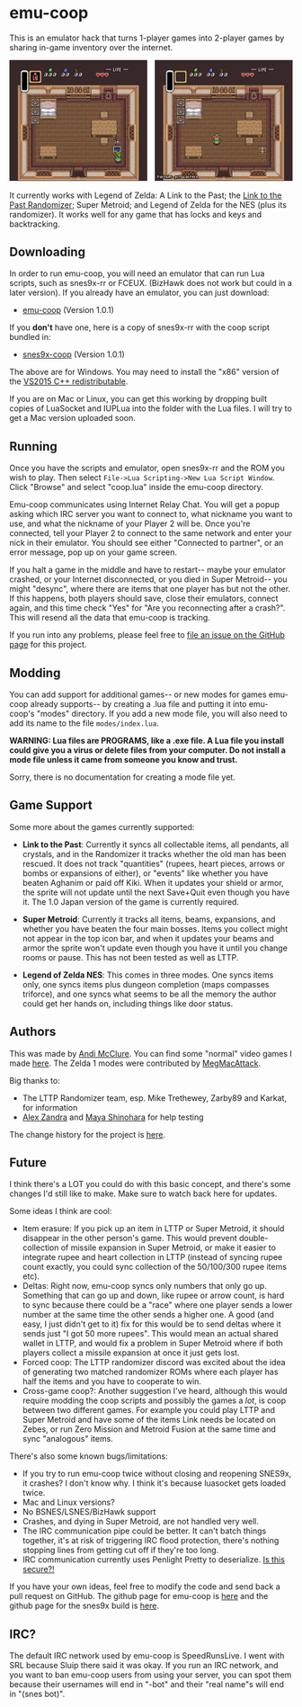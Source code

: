 # emu-coop

This is an emulator hack that turns 1-player games into 2-player games by sharing in-game inventory over the internet.

![A screenshot. The Link on the right is now holding a lantern.](lantern.png)

It currently works with Legend of Zelda: A Link to the Past; the [Link to the Past Randomizer](http://vt.alttp.run/randomizer); Super Metroid; and Legend of Zelda for the NES (plus its randomizer). It works well for any game that has locks and keys and backtracking.

## Downloading

In order to run emu-coop, you will need an emulator that can run Lua scripts, such as snes9x-rr or FCEUX. (BizHawk does not work but could in a later version). If you already have an emulator, you can just download:

* [emu-coop](https://github.com/mcclure/emu-coop/archive/1.0.1.zip) (Version 1.0.1)

If you **don't** have one, here is a copy of snes9x-rr with the coop script bundled in:

* [snes9x-coop](https://github.com/mcclure/emu-coop/releases/download/1.0.1/snes9x-coop-1.0.1.zip) (Version 1.0.1)

The above are for Windows. You may need to install the "x86" version of the [VS2015 C++ redistributable](https://www.microsoft.com/en-us/download/details.aspx?id=48145).

If you are on Mac or Linux, you can get this working by dropping built copies of LuaSocket and IUPLua into the folder with the Lua files. I will try to get a Mac version uploaded soon.

## Running

Once you have the scripts and emulator, open snes9x-rr and the ROM you wish to play. Then select `File->Lua Scripting->New Lua Script Window`. Click "Browse" and select "coop.lua" inside the emu-coop directory.

Emu-coop communicates using Internet Relay Chat. You will get a popup asking which IRC server you want to connect to, what nickname you want to use, and what the nickname of your Player 2 will be. Once you're connected, tell your Player 2 to connect to the same network and enter your nick in their emulator. You should see either "Connected to partner", or an error message, pop up on your game screen.

If you halt a game in the middle and have to restart-- maybe your emulator crashed, or your Internet disconnected, or you died in Super Metroid-- you might "desync", where there are items that one player has but not the other. If this happens, both players should save, close their emulators, connect again, and this time check "Yes" for "Are you reconnecting after a crash?". This will resend all the data that emu-coop is tracking.

If you run into any problems, please feel free to [file an issue on the GitHub page](https://github.com/mcclure/emu-coop/issues) for this project.

## Modding

You can add support for additional games-- or new modes for games emu-coop already supports-- by creating a .lua file and putting it into emu-coop's "modes" directory. If you add a new mode file, you will also need to add its name to the file `modes/index.lua`.

**WARNING: Lua files are PROGRAMS, like a .exe file. A Lua file you install could give you a virus or delete files from your computer. Do not install a mode file unless it came from someone you know and trust.** 

Sorry, there is no documentation for creating a mode file yet.

## Game Support

Some more about the games currently supported:

* **Link to the Past**: Currently it syncs all collectable items, all pendants, all crystals, and in the Randomizer it tracks whether the old man has been rescued. It does not track "quantities" (rupees, heart pieces, arrows or bombs or expansions of either), or "events" like whether you have beaten Aghanim or paid off Kiki. When it updates your shield or armor, the sprite will not update until the next Save+Quit even though you have it. The 1.0 Japan version of the game is currently required.

* **Super Metroid**: Currently it tracks all items, beams, expansions, and whether you have beaten the four main bosses. Items you collect might not appear in the top icon bar, and when it updates your beams and armor the sprite won't update even though you have it until you change rooms or pause. This has not been tested as well as LTTP. 

* **Legend of Zelda NES**: This comes in three modes. One syncs items only, one syncs items plus dungeon completion (maps compasses triforce), and one syncs what seems to be all the memory the author could get her hands on, including things like door status.

## Authors

This was made by [Andi McClure](mailto:andi.m.mcclure@gmail.com). You can find some "normal" video games I made [here](http://runhello.com). The Zelda 1 modes were contributed by [MegMacAttack](https://twitter.com/megmacstreams).

Big thanks to:
* The LTTP Randomizer team, esp. Mike Trethewey, Zarby89 and Karkat, for information
* [Alex Zandra](https://twitter.com/zandravandra) and [Maya Shinohara](https://twitter.com/MothBooty) for help testing

The change history for the project is [here](changes.md).

## Future

I think there's a LOT you could do with this basic concept, and there's some changes I'd still like to make. Make sure to watch back here for updates.

Some ideas I think are cool:

* Item erasure: If you pick up an item in LTTP or Super Metroid, it should disappear in the other person's game. This would prevent double-collection of missile expansion in Super Metroid, or make it easier to integrate rupee and heart collection in LTTP (instead of syncing rupee count exactly, you could sync collection of the 50/100/300 rupee items etc). 
* Deltas: Right now, emu-coop syncs only numbers that only go up. Something that can go up and down, like rupee or arrow count, is hard to sync because there could be a "race" where one player sends a lower number at the same time the other sends a higher one. A good (and easy, I just didn't get to it) fix for this would be to send deltas where it sends just "I got 50 more rupees". This would mean an actual shared wallet in LTTP, and would fix a problem in Super Metroid where if both players collect a missile expansion at once it just gets lost.
* Forced coop: The LTTP randomizer discord was excited about the idea of generating two matched randomizer ROMs where each player has half the items and you have to cooperate to win.
* Cross-game coop?: Another suggestion I've heard, although this would require modding the coop scripts and possibly the games a *lot*, is coop between two different games. For example you could play LTTP and Super Metroid and have some of the items Link needs be located on Zebes, or run Zero Mission and Metroid Fusion at the same time and sync "analogous" items.

There's also some known bugs/limitations:

* If you try to run emu-coop twice without closing and reopening SNES9x, it crashes? I don't know why. I think it's because luasocket gets loaded twice.
* Mac and Linux versions?
* No BSNES/LSNES/BizHawk support
* Crashes, and dying in Super Metroid, are not handled very well.
* The IRC communication pipe could be better. It can't batch things together, it's at risk of triggering IRC flood protection, there's nothing stopping lines from getting cut off if they're too long.
* IRC communication currently uses Penlight Pretty to deserialize. [Is this secure?!](https://github.com/mcclure/emu-coop/blob/stable/pl/pretty.lua#L69)

If you have your own ideas, feel free to modify the code and send back a pull request on GitHub. The github page for emu-coop is [here](https://github.com/mcclure/emu-coop) and the github page for the snes9x build is [here](https://github.com/mcclure/snes9x-coop).

## IRC?

The default IRC network used by emu-coop is SpeedRunsLive. I went with SRL because Sluip there said it was okay. If you run an IRC network, and you want to ban emu-coop users from using your server, you can spot them because their usernames will end in "-bot" and their "real name"s will end in "(snes bot)".
